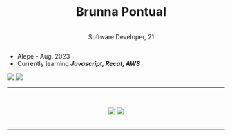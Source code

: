 
<div id="user-content-toc">
  <ul align="center">
    <summary><h1 style="display: inline-block">Brunna Pontual</h1></summary>
    <p style="display: inline-block">Software Developer,  21</p>
</div>
    
* Alepe - Aug. 2023
* Currently learning ***Javascript, Recat, AWS***

</div>
 
<div align="justify"> 
  <a href="mailto:brunnapontual410@gmail.com">
    <img src="https://img.shields.io/badge/Gmail-333333?style=for-the-badge&logo=gmail&logoColor=red" />
  </a>
  <a href="https://www.linkedin.com/in/brunnapontual977/" target="_blank">
    <img src="https://img.shields.io/badge/LinkedIn-0077B5?style=for-the-badge&logo=linkedin&logoColor=white" target="_blank" />
  </a>
</div>
<hr/>

<h2 align="center"></h2>
<br/>
<div align="center">
    <img src="https://skillicons.dev/icons?i=java,python,html,css,bootstrap,django,react,javascript" />
    <img src="https://skillicons.dev/icons?i=selenium,vscode,figma,github" /><br>
</div>

<br/>
<hr/>



